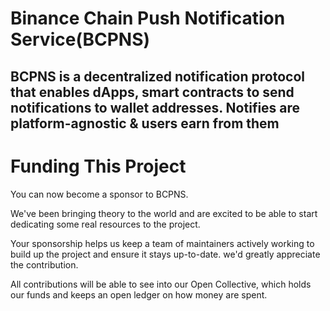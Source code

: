 # Binance Chain Push Notification Service(BCPNS) 

## BCPNS is a decentralized notification protocol that enables dApps, smart contracts to send notifications to wallet addresses. Notifies are platform-agnostic & users earn from them


# Funding This Project

You can now become a sponsor to BCPNS.

We've been bringing theory to the world and are excited to be able to start dedicating some real resources to the project.

Your sponsorship helps us keep a team of maintainers actively working to build up the project and ensure it stays up-to-date. we'd greatly appreciate the contribution.

All contributions will be able to see into our Open Collective, which holds our funds and keeps an open ledger on how money are spent.







